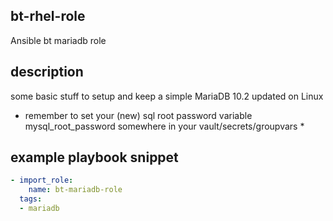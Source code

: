 ## bt-rhel-role
Ansible bt mariadb role

## description
some basic stuff to setup and keep a simple MariaDB 10.2 updated on Linux
* remember to set your (new) sql root password variable mysql_root_password somewhere in your vault/secrets/groupvars *

## example playbook snippet
```yaml
- import_role:
    name: bt-mariadb-role
  tags:
  - mariadb
```
